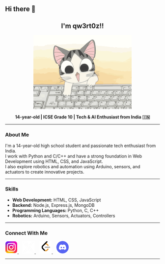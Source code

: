 ## Hi there 👋
<h2 align="center">I'm qw3rt0z!!</h2>
<div align="center"> <img src="./code.gif" /> </div>
<p align="center">
  <strong>14-year-old | ICSE Grade 10 | Tech & AI Enthusiast from India 🇮🇳</strong>
</p>

---

###  About Me

I'm a 14-year-old high school student and passionate tech enthusiast from India.  
I work with Python and C/C++ and have a strong foundation in Web Development using HTML, CSS, and JavaScript.  
I also explore robotics and automation using Arduino, sensors, and actuators to create innovative projects.

---

###  Skills

-  **Web Development:** HTML, CSS, JavaScript  
-  **Backend:** Node.js, Express.js, MongoDB  
-  **Programming Languages:** Python, C, C++  
-  **Robotics:** Arduino, Sensors, Actuators, Controllers  

---

###  Connect With Me

<p>
  <a href="https://instagram.com/ameyasakpal_" target="_blank">
    <img src="./insta.png" alt="Instagram" width="40"/>
  </a>&nbsp;&nbsp;

  <a href="https://x.com/qw3rt0z" target="_blank">
    <img src="./x.png" alt="X (Twitter)" width="40"/>
  </a>&nbsp;&nbsp;

  <a href="https://leetcode.com/qw3rt0z" target="_blank">
    <img src="./leetcode.png" alt="LeetCode" width="40"/>
  </a>&nbsp;&nbsp;

  <a href="https://discord.com/users/qw3rt0z" target="_blank">
    <img src="./discord.png" alt="Discord" width="40"/>
  </a>
</p>

---

